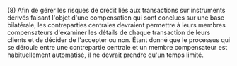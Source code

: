 (8) Afin de gérer les risques de crédit liés aux transactions sur instruments dérivés faisant l'objet d'une compensation qui sont conclues sur une base bilatérale, les contreparties centrales devraient permettre à leurs membres compensateurs d'examiner les détails de chaque transaction de leurs clients et de décider de l'accepter ou non. Étant donné que le processus qui se déroule entre une contrepartie centrale et un membre compensateur est habituellement automatisé, il ne devrait prendre qu'un temps limité.